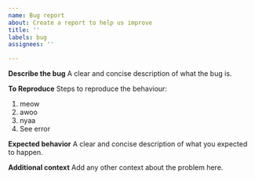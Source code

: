 ```yaml
---
name: Bug report
about: Create a report to help us improve
title: ''
labels: bug
assignees: ''

---
```


**Describe the bug**
A clear and concise description of what the bug is.

**To Reproduce**
Steps to reproduce the behaviour:
1. meow
2. awoo
3. nyaa
4. See error

**Expected behavior**
A clear and concise description of what you expected to happen.


**Additional context**
Add any other context about the problem here.
